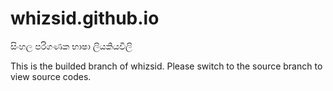 # whizsid.github.io
සිංහල පරිගණක භාෂා ලියකියවිලි

This is the builded branch of whizsid. Please switch to the source branch to view source codes.
